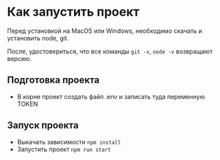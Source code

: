 # Как запустить проект
Перед установкой на MacOS или Windows, необходимо скачать и установить node, git.

После, удостовериться, что все команды ```git -v```, ```node -v``` возвращают версию.

## Подготовка проекта

- В корне проект создать файл .env и записать туда переменную TOKEN

## Запуск проекта
- Выкачать зависимости ```npm install```
- Запустить проект ```npm run start``` 

